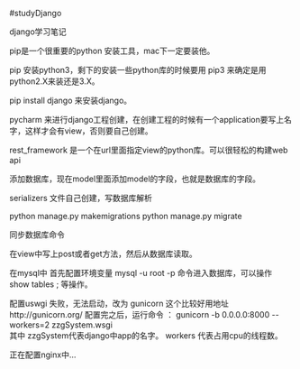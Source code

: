 #studyDjango

django学习笔记

pip是一个很重要的python 安装工具，mac下一定要装他。

pip 安装python3，剩下的安装一些python库的时候要用 pip3 来确定是用python2.X来装还是3.X。

pip install django 来安装django。

pycharm 来进行django工程创建，在创建工程的时候有一个application要写上名字，这样才会有view，否则要自己创建。

rest_framework 是一个在url里面指定view的python库。可以很轻松的构建web api

添加数据库，现在model里面添加model的字段，也就是数据库的字段。

serializers 文件自己创建，写数据库解析

python manage.py makemigrations
python manage.py migrate

同步数据库命令

在view中写上post或者get方法，然后从数据库读取。

在mysql中 首先配置环境变量
mysql -u root -p 命令进入数据库，可以操作 show tables ; 等操作。

配置uswgi 失败，无法启动，改为 gunicorn     这个比较好用地址http://gunicorn.org/
配置完之后，运行命令 ： gunicorn -b 0.0.0.0:8000  --workers=2 zzgSystem.wsgi    
其中  zzgSystem代表django中app的名字。 workers 代表占用cpu的线程数。

正在配置nginx中...